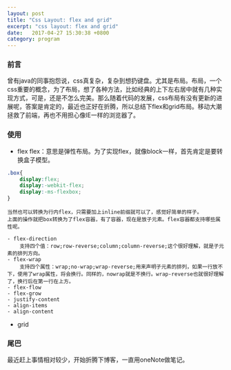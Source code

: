 ```yaml
---
layout: post
title: "Css Layout: flex and grid"
excerpt: "css layout: flex and grid"
date:   2017-04-27 15:30:38 +0800
category: program
---
```


### 前言
曾有java的同事抱怨说，css真复杂，复杂到想扔键盘。尤其是布局。布局，一个css重要的概念，为了布局，想了各种方法，比如经典的上下左右居中就有几种实现方式，可是，还是不怎么完美。那么随着代码的发展，css布局有没有更新的进展呢，答案是肯定的，最近也正好在折腾，所以总结下flex和grid布局。移动大潮拯救了前端，再也不用担心像IE一样的浏览器了。
### 使用
- flex
	flex：意思是弹性布局。为了实现flex，就像block一样，首先肯定是要转换盒子模型。
```css
.box{
	display:flex;
	display:-webkit-flex;
	display:-ms-flexbox;
}
```

	当然也可以转换为行内flex，只需要加上inline前缀就可以了，感觉好简单的样子。
	上面的操作就把box转换为了flex容器，有了容器，现在是放子元素。flex容器都支持哪些属性呢。

	- flex-direction
		支持四个值：row;row-reverse;column;column-reverse;这个很好理解，就是子元素的排列方向。
	- flex-wrap
		支持四个属性：wrap;no-wrap;wrap-reverse;用来声明子元素的排列，如果一行放不下，使用了wrap属性，将会换行。同样的，nowrap就是不换行。wrap-reverse也就很好理解了，换行后在第一行在上方。
	- flex-flow
	- flex-grow
	- justify-content
	- align-items
	- align-content


- grid
### 尾巴
最近赶上事情相对较少，开始折腾下博客，一直用oneNote做笔记。